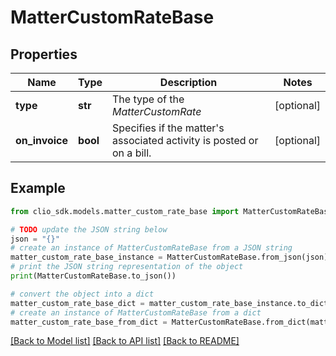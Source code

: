 # MatterCustomRateBase


## Properties

Name | Type | Description | Notes
------------ | ------------- | ------------- | -------------
**type** | **str** | The type of the *MatterCustomRate* | [optional] 
**on_invoice** | **bool** | Specifies if the matter&#39;s associated activity is posted or on a bill. | [optional] 

## Example

```python
from clio_sdk.models.matter_custom_rate_base import MatterCustomRateBase

# TODO update the JSON string below
json = "{}"
# create an instance of MatterCustomRateBase from a JSON string
matter_custom_rate_base_instance = MatterCustomRateBase.from_json(json)
# print the JSON string representation of the object
print(MatterCustomRateBase.to_json())

# convert the object into a dict
matter_custom_rate_base_dict = matter_custom_rate_base_instance.to_dict()
# create an instance of MatterCustomRateBase from a dict
matter_custom_rate_base_from_dict = MatterCustomRateBase.from_dict(matter_custom_rate_base_dict)
```
[[Back to Model list]](../README.md#documentation-for-models) [[Back to API list]](../README.md#documentation-for-api-endpoints) [[Back to README]](../README.md)


